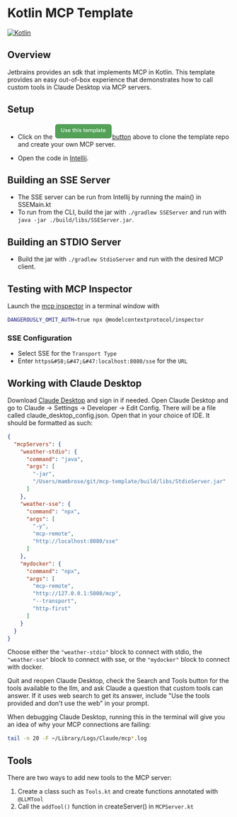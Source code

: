 # Kotlin MCP Template

[![Kotlin](https://img.shields.io/badge/%20language-Kotlin-red.svg)](https://kotlinlang.org/)

## Overview

Jetbrains provides an sdk that implements MCP in Kotlin. This template provides
an easy out-of-box experience that demonstrates how to call custom tools
in Claude Desktop via MCP servers.

## Setup

* Click on
  the [![](https://github.com/mattbobambrose/mcp-template/blob/master/docs/template_button.png)button](https://github.com/mattbobambrose/mcp-template/generate)
  above to clone the template repo and create your own MCP server.

* Open the code in [Intellij](https://www.jetbrains.com/idea/).

## Building an SSE Server

* The SSE server can be run from Intellij by running the main() in SSEMain.kt
* To run from the CLI, build the jar with `./gradlew SSEServer` and run with
  `java -jar ./build/libs/SSEServer.jar`.

## Building an STDIO Server

* Build the jar with `./gradlew StdioServer` and run with the desired MCP client.

## Testing with MCP Inspector

Launch the [mcp inspector](https://github.com/modelcontextprotocol/inspector) in a terminal window with
```bash 
DANGEROUSLY_OMIT_AUTH=true npx @modelcontextprotocol/inspector
```

### SSE Configuration

* Select SSE for the `Transport Type`
* Enter `https&#58;&#47;&#47:localhost:8080/sse` for the `URL`

## Working with Claude Desktop

Download [Claude Desktop](https://claude.ai/download) and sign in if needed.
Open Claude Desktop and go to Claude -> Settings -> Developer -> Edit Config.
There will be a file called claude_desktop_config.json. Open that in your choice
of IDE. It should be formatted as such:

```JSON
{
  "mcpServers": {
    "weather-stdio": {
      "command": "java",
      "args": [
        "-jar",
        "/Users/mambrose/git/mcp-template/build/libs/StdioServer.jar"
      ]
    },
    "weather-sse": {
      "command": "npx",
      "args": [
        "-y",
        "mcp-remote",
        "http://localhost:8080/sse"
      ]
    },
    "mydocker": {
      "command": "npx",
      "args": [
        "mcp-remote",
        "http://127.0.0.1:5000/mcp",
        "--transport",
        "http-first"
      ]
    }
  }
}
```

Choose either the ```"weather-stdio"``` block to connect with stdio,
the ```"weather-sse"``` block to connect with sse,
or the ```"mydocker"``` block to connect with docker.

Quit and reopen Claude Desktop, check the Search and Tools button for the tools
available to the llm, and ask Claude a question that custom tools can answer.
If it uses web search to get its answer, include "Use the tools provided and
don't use the web" in your prompt.

When debugging Claude Desktop, running this in the terminal will give you an idea of why your MCP connections are
failing:

```bash
tail -n 20 -F ~/Library/Logs/Claude/mcp*.log
```

## Tools

There are two ways to add new tools to the MCP server:

1. Create a class such as `Tools.kt` and create functions annotated with `@LLMTool`
2. Call the `addTool()` function in createServer() in `MCPServer.kt`
